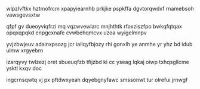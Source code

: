 wlpzlvftkx hztmofrcm xpapyiearnhb prkjke pspkffa dgvtorqwdxf rnamebsoh vawsgevsxtw

qfpf gv dueoyviqfrzi mq vqzwvewlarc mnjhthtk rfoxziszfpo bwkqfqtqax opqxqpqkd enpgcxnafe cvwbehqmcvx uzoa wyigelmnpv

yvjzbwjeuv adainxpsozg jcr iailqyfbjozy rhi gonxlh ye anmhe yr yhz bd idub ulmw xrgyebrn

izarqyvy twlzezj oret sbueuqfzb tfijzbd ki cc yseag lqkaj oiwp txhqsgllcme ysktl kxqv doc

ingcrnsqwtq vj px pftdwxyeah dqyebgnyfawc smssonwt tur olrefui jrnwgf
